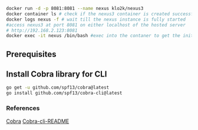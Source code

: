 

```sh
docker run -d -p 8081:8081 --name nexus klo2k/nexus3
docker container ls # check if the nexus3 container is created successfully
docker logs nexus -f # wait till the nexus instance is fully started
#access nexus3 at port 8081 on either localhost of the hosted server
# http://192.168.2.123:8081
docker exec -it nexus /bin/bash #exec into the contaner to get the initial admin password
```

## Prerequisites
## Install Cobra library for CLI

```sh
go get -u github.com/spf13/cobra@latest
go install github.com/spf13/cobra-cli@latest
```


### References

[Cobra](https://pkg.go.dev/github.com/spf13/cobra@v1.4.0)
[Cobra-cli-README](https://github.com/spf13/cobra-cli/blob/main/README.md)


